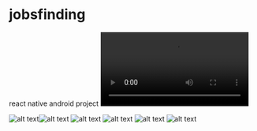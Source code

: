 # jobsfinding
react native android project
<video controls src="Android Emulator - Pixel_3_API_33_5554 2024-03-13 12-09-38.mp4" title="Title"></video>

![alt text](<Ekran görüntüsü 2024-03-13 122346.png>)![alt text](<Ekran görüntüsü 2024-03-13 122507.png>) ![alt text](<Ekran görüntüsü 2024-03-13 122403.png>) ![alt text](<Ekran görüntüsü 2024-03-13 122426.png>) ![alt text](<Ekran görüntüsü 2024-03-13 122441.png>) ![alt text](<Ekran görüntüsü 2024-03-13 122449.png>)